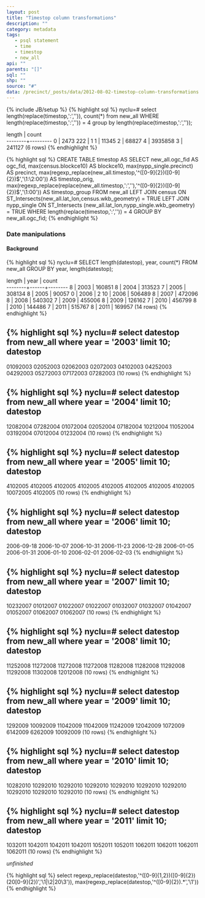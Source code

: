 ```yaml
---
layout: post
title: "Timestop column transformations"
description: ""
category: metadata
tags: 
   - psql statement
   - time
   - timestop
   - new_all
api: ""
parents: "[]"
sql: ""
shp: ""
source: "#"
data: /precinct/_posts/data/2012-08-02-timestop-column-transformations.md
---
```

{% include JB/setup %}
{% highlight sql %}
nyclu=# select length(replace(timestop,':','')), count(*) from new_all 
WHERE length(replace(timestop,':','')) = 4 group by length(replace(timestop,':',''));

 length |  count  
--------+---------
      0 |    2473
    222 |       1
      1 |   11345
      2 |   68827
      4 | 3935858
      3 |  241127
	(6 rows)
{% endhighlight %}

{% highlight sql %}
CREATE TABLE timestop AS
SELECT
new_all.ogc_fid AS ogc_fid,
max(census.blockce10) AS blockce10,
max(nypp_single.precinct) AS precinct,
max(regexp_replace(new_all.timestop,'^([0-9]{2})([0-9]{2})$','\1:\2:00')) AS timestop_orig, max(regexp_replace(replace(new_all.timestop,':',''),'^([0-9]{2})([0-9]{2})$','\1:00')) AS timestop_group
FROM new_all
LEFT JOIN
census
ON
ST_Intersects(new_all.lat_lon,census.wkb_geometry) = TRUE
LEFT JOIN
nypp_single
ON
ST_Intersects (new_all.lat_lon,nypp_single.wkb_geometry) = TRUE
WHERE length(replace(timestop,':','')) = 4
GROUP BY new_all.ogc_fid;
{% endhighlight %}

### Date manipulations

#### Background

{% highlight sql %}
nyclu=# SELECT
length(datestop),
year,
count(*)
FROM new_all
GROUP BY
year,
length(datestop);

 length | year | count  
--------+------+--------
      8 | 2003 | 160851
      8 | 2004 | 313523
      7 | 2005 | 308134
      8 | 2005 |  90057
      0 | 2006 |      2
     10 | 2006 | 506489
      8 | 2007 | 472096
      8 | 2008 | 540302
      7 | 2009 | 455006
      8 | 2009 | 126162
      7 | 2010 | 456799
      8 | 2010 | 144486
      7 | 2011 | 515767
      8 | 2011 | 169957
(14 rows)
{% endhighlight %}

{% highlight sql %}
nyclu=# select datestop from new_all where year = '2003' limit 10;
 datestop 
----------
 01092003
 02052003
 02062003
 02072003
 04102003
 04252003
 04292003
 05272003
 07172003
 07282003
(10 rows)
{% endhighlight %}

{% highlight sql %}
nyclu=# select datestop from new_all where year = '2004' limit 10;
 datestop 
----------
 12082004
 07282004
 01072004
 02052004
 07182004
 10212004
 11052004
 03192004
 07012004
 01232004
(10 rows)
{% endhighlight %}

{% highlight sql %}
nyclu=# select datestop from new_all where year = '2005' limit 10;
 datestop 
----------
 4102005
 4102005
 4102005
 4102005
 4102005
 4102005
 4102005
 4102005
 10072005
 4102005
(10 rows)
{% endhighlight %}

{% highlight sql %}
nyclu=# select datestop from new_all where year = '2006' limit 10;
  datestop  
------------
 2006-09-18
 2006-10-07
 2006-10-31
 2006-11-23
 2006-12-28
 2006-01-05
 2006-01-31
 2006-01-10
 2006-02-01
 2006-02-03
{% endhighlight %}

{% highlight sql %}
nyclu=# select datestop from new_all where year = '2007' limit 10;
 datestop 
----------
 10232007
 01012007
 01022007
 01022007
 01032007
 01032007
 01042007
 01052007
 01062007
 01062007
(10 rows)
{% endhighlight %}


{% highlight sql %}
nyclu=# select datestop from new_all where year = '2008' limit 10;
 datestop 
----------
 11252008
 11272008
 11272008
 11272008
 11282008
 11282008
 11292008
 11292008
 11302008
 12012008
(10 rows)
{% endhighlight %}

{% highlight sql %}
nyclu=# select datestop from new_all where year = '2009' limit 10;
 datestop 
----------
 1292009
 10092009
 11042009
 11042009
 11242009
 12042009
 1072009
 6142009
 6262009
 10092009
(10 rows)
{% endhighlight %}

{% highlight sql %}
nyclu=# select datestop from new_all where year = '2010' limit 10;
 datestop 
----------
 10282010
 10292010
 10292010
 10292010
 10292010
 10292010
 10292010
 10292010
 10292010
 10292010
(10 rows)
{% endhighlight %}

{% highlight sql %}
nyclu=# select datestop from new_all where year = '2011' limit 10;
 datestop 
----------
 1032011
 1042011
 1042011
 1042011
 1052011
 1052011
 1062011
 1062011
 1062011
 1062011
(10 rows)
{% endhighlight %}


*unfinished*

{% highlight sql %}
select regexp_replace(datestop,'^([0-9]{1,2})([0-9]{2})(20[0-9]{2})','\1|\2|20\3')),
max(regexp_replace(datestop,'^([0-9]{2}).*','\1'))
{% endhighlight %}

